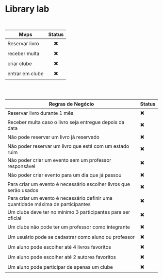 # Library lab

<br />

| Mvps            | Status |
| --------------- | :----: |
| Reservar livro  |   ✖️   |
| receber multa   |   ✖️   |
| criar clube     |   ✖️   |
| entrar em clube |   ✖️   |

<br />
<br />

| Regras de Negócio                                                                | Status |
| -------------------------------------------------------------------------------- | ------ |
| Reservar livro durante 1 mês                                                     | ✖️     |
| Receber multa caso o livro seja entregue depois da data                          | ✖️     |
| Não pode reservar um livro já reservado                                          | ✖️     |
| Não poder reservar um livro que está com um estado ruim                          | ✖️     |
| Não poder criar um evento sem um professor responsável                           | ✖️     |
| Não poder criar evento para um dia que já passou                                 | ✖️     |
| Para criar um evento é necessário escolher livros que serão usados               | ✖️     |
| Para criar um evento é necessário definir uma quantidade máxima de participantes | ✖️     |
| Um clube deve ter no mínimo 3 participantes para ser oficial                     | ✖️     |
| Um clube não pode ter um professor como integrante                               | ✖️     |
| Um usuário pode se cadastrar como aluno ou professor                             | ✖️     |
| Um aluno pode escolher até 4 livros favoritos                                    | ✖️     |
| Um aluno pode escolher até 2 autores favoritos                                   | ✖️     |
| Um aluno pode participar de apenas um clube                                      | ✖️     |
